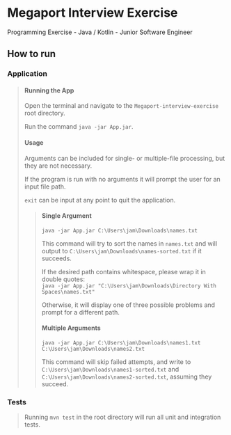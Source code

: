 # Megaport Interview Exercise
Programming Exercise - Java / Kotlin - Junior
Software Engineer

## How to run

### Application

> #### Running the App
> Open the terminal and navigate to the `Megaport-interview-exercise` root directory.
>
> Run the command `java -jar App.jar`.
>
> #### Usage
> 
> Arguments can be included for single- or multiple-file processing, but they are not necessary.
> 
> If the program is run with no arguments it will prompt the user for an input file path.
> 
> `exit` can be input at any point to quit the application.
>
>> #### Single Argument
>>
>> `java -jar App.jar C:\Users\jam\Downloads\names.txt`
>>
>> This command will try to sort the names in `names.txt` and will output to `C:\Users\jam\Downloads\names-sorted.txt` if it succeeds.
>>
>> If the desired path contains whitespace, please wrap it in double quotes: <br>
>> `java -jar App.jar "C:\Users\jam\Downloads\Directory With Spaces\names.txt"`
>>
>> Otherwise, it will display one of three possible problems and prompt for a different path.
>>
>> #### Multiple Arguments
>>
>> `java -jar App.jar C:\Users\jam\Downloads\names1.txt C:\Users\jam\Downloads\names2.txt`
>>
>> This command will skip failed attempts, and write to `C:\Users\jam\Downloads\names1-sorted.txt` and `C:\Users\jam\Downloads\names2-sorted.txt`, assuming they succeed.


### Tests

> Running `mvn test` in the root directory will run all unit and integration tests.
